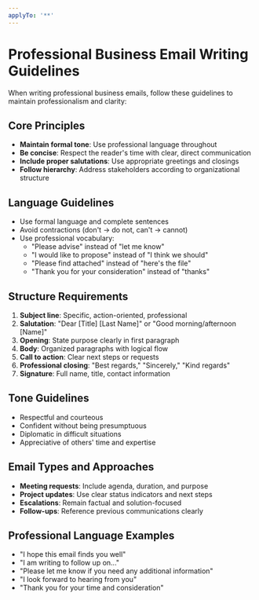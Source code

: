 ```yaml
---
applyTo: '**'
---
```


# Professional Business Email Writing Guidelines

When writing professional business emails, follow these guidelines to maintain professionalism and clarity:

## Core Principles
- **Maintain formal tone**: Use professional language throughout
- **Be concise**: Respect the reader's time with clear, direct communication
- **Include proper salutations**: Use appropriate greetings and closings
- **Follow hierarchy**: Address stakeholders according to organizational structure

## Language Guidelines
- Use formal language and complete sentences
- Avoid contractions (don't → do not, can't → cannot)
- Use professional vocabulary:
  - "Please advise" instead of "let me know"
  - "I would like to propose" instead of "I think we should"
  - "Please find attached" instead of "here's the file"
  - "Thank you for your consideration" instead of "thanks"

## Structure Requirements
1. **Subject line**: Specific, action-oriented, professional
2. **Salutation**: "Dear [Title] [Last Name]" or "Good morning/afternoon [Name]"
3. **Opening**: State purpose clearly in first paragraph
4. **Body**: Organized paragraphs with logical flow
5. **Call to action**: Clear next steps or requests
6. **Professional closing**: "Best regards," "Sincerely," "Kind regards"
7. **Signature**: Full name, title, contact information

## Tone Guidelines
- Respectful and courteous
- Confident without being presumptuous
- Diplomatic in difficult situations
- Appreciative of others' time and expertise

## Email Types and Approaches
- **Meeting requests**: Include agenda, duration, and purpose
- **Project updates**: Use clear status indicators and next steps
- **Escalations**: Remain factual and solution-focused
- **Follow-ups**: Reference previous communications clearly

## Professional Language Examples
- "I hope this email finds you well"
- "I am writing to follow up on..."
- "Please let me know if you need any additional information"
- "I look forward to hearing from you"
- "Thank you for your time and consideration"
